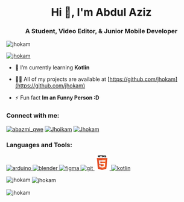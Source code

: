 <h1 align="center">Hi 👋, I'm Abdul Aziz</h1>
<h3 align="center">A Student, Video Editor, & Junior Mobile Developer</h3>

<p align="left"> <img src="https://komarev.com/ghpvc/?username=jhokam&label=Profile%20views&color=0e75b6&style=flat" alt="jhokam" /> </p>

<p align="left"> <a href="https://github.com/ryo-ma/github-profile-trophy"><img src="https://github-profile-trophy.vercel.app/?username=jhokam" alt="jhokam" /></a> </p>

- 🌱 I’m currently learning **Kotlin**

- 👨‍💻 All of my projects are available at [https://github.com/jhokam](https://github.com/jhokam)

- ⚡ Fun fact **Im an Funny Person :D**

<h3 align="left">Connect with me:</h3>
<p align="left">
<a href="https://instagram.com/abazmi_qwe" target="blank"><img align="center" src="https://raw.githubusercontent.com/rahuldkjain/github-profile-readme-generator/master/src/images/icons/Social/instagram.svg" alt="abazmi_qwe" height="30" width="40" /></a>
<a href="https://discordapp.com/users/709625267609403466" target="blank"><img align="center" src="https://raw.githubusercontent.com/rahuldkjain/github-profile-readme-generator/master/src/images/icons/Social/discord.svg" alt="Jhoikam" height="30" width="40" /></a>
<a href="https://steamcommunity.com/profiles/76561198983262563" target="blank"><img align="center" src="https://upload.wikimedia.org/wikipedia/commons/8/83/Steam_icon_logo.svg" alt="Jhokam" height="30" width="40" /></a>
</p>
</p>

<h3 align="left">Languages and Tools:</h3>
<p align="left"> <a href="https://www.arduino.cc/" target="_blank" rel="noreferrer"> <img src="https://cdn.worldvectorlogo.com/logos/arduino-1.svg" alt="arduino" width="40" height="40"/> </a> <a href="https://www.blender.org/" target="_blank" rel="noreferrer"> <img src="https://download.blender.org/branding/community/blender_community_badge_white.svg" alt="blender" width="40" height="40"/> </a> <a href="https://www.figma.com/" target="_blank" rel="noreferrer"> <img src="https://www.vectorlogo.zone/logos/figma/figma-icon.svg" alt="figma" width="40" height="40"/> </a> <a href="https://git-scm.com/" target="_blank" rel="noreferrer"> <img src="https://www.vectorlogo.zone/logos/git-scm/git-scm-icon.svg" alt="git" width="40" height="40"/> </a> <a href="https://www.w3.org/html/" target="_blank" rel="noreferrer"> <img src="https://raw.githubusercontent.com/devicons/devicon/master/icons/html5/html5-original-wordmark.svg" alt="html5" width="40" height="40"/> </a> <a href="https://kotlinlang.org" target="_blank" rel="noreferrer"> <img src="https://www.vectorlogo.zone/logos/kotlinlang/kotlinlang-icon.svg" alt="kotlin" width="40" height="40"/> </a> </p>

<p><img align="left" src="https://github-readme-stats.vercel.app/api/top-langs?username=jhokam&show_icons=true&locale=en&layout=compact" alt="jhokam" /></p>

<p>&nbsp;<img align="center" src="https://github-readme-stats.vercel.app/api?username=jhokam&show_icons=true&locale=en" alt="jhokam" /></p>

<p><img align="center" src="https://github-readme-streak-stats.herokuapp.com/?user=jhokam&" alt="jhokam" /></p>
